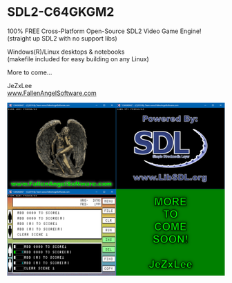 # SDL2-C64GKGM2
100% FREE Cross-Platform Open-Source SDL2 Video Game Engine!  
(straight up SDL2 with no support libs)  
  
Windows(R)/Linux desktops & notebooks  
(makefile included for easy building on any Linux)  
  
More to come...  
  
JeZxLee  
www.FallenAngelSoftware.com

![GitHubPromo](GitHubPromo.png)
